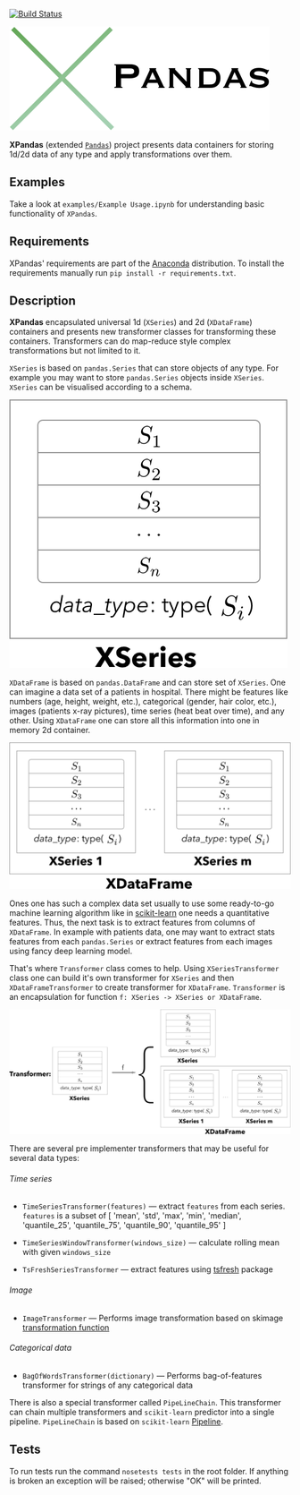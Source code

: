 [![Build Status](https://travis-ci.com/kiraly-group/XPandas.svg?token=WzNyjqtwC8PwsMtns62p&branch=development)](https://travis-ci.com/kiraly-group/XPandas)

![Logo](/examples/imgs/Logo.png)

**XPandas** (extended [`Pandas`](https://pandas.pydata.org/)) project presents data containers for storing 1d/2d data of any type and apply transformations over them.

## Examples

Take a look at `examples/Example Usage.ipynb` for understanding basic functionality of `XPandas`.

## Requirements

XPandas' requirements are part of the [Anaconda](https://www.continuum.io/downloads) distribution. To install the requirements manually run `pip install -r requirements.txt`.

## Description

**XPandas** encapsulated universal 1d (`XSeries`) and 2d (`XDataFrame`) containers and
presents new transformer classes for transforming these containers. Transformers can 
do map-reduce style complex transformations but not limited to it.

`XSeries` is based on `pandas.Series` that can store objects of any type.
For example you may want to store `pandas.Series` objects inside `XSeries`.
`XSeries` can be visualised according to a schema.

![XSeries](/examples/imgs/XSeries.png)

`XDataFrame` is based on `pandas.DataFrame` and can store set of `XSeries`. One can imagine a data set 
of a patients in hospital. There might be features like numbers (age, height, weight, etc.), categorical (gender,
hair color, etc.), images (patients x-ray pictures), time series (heat beat over time), and any other.
Using `XDataFrame` one can store all this information into one in memory 2d container.

![XDataFrame](/examples/imgs/XDataFrame.png)

Ones one has such a complex data set usually to use some ready-to-go machine learning algorithm like in 
[scikit-learn](scikit-learn.org) one needs a quantitative features. Thus, the next task is to extract features
from columns of `XDataFrame`. In example with patients data, one may want to extract stats features from 
each `pandas.Series` or extract features from each images using fancy deep learning model.

That's where `Transformer` class comes to help. Using `XSeriesTransformer` class one can build it's own transformer
for `XSeries` and then `XDataFrameTransformer` to create transformer for `XDataFrame`. `Transformer` is 
an encapsulation for function `f: XSeries -> XSeries or XDataFrame`.

![Transformer](/examples/imgs/Transformer.png)

There are several pre implementer transformers that may be useful for several data types:

###### Time series
* `TimeSeriesTransformer(features)` — extract `features` from each series.
`features` is a subset of [
        'mean', 'std', 'max', 'min',
        'median', 'quantile_25', 'quantile_75',
        'quantile_90', 'quantile_95'
    ]

* `TimeSeriesWindowTransformer(windows_size)` — calculate rolling mean with given `windows_size`
* `TsFreshSeriesTransformer` — extract features using [tsfresh](tsfresh.readthedocs.io) package


###### Image
* `ImageTransformer` — Performs image transformation based on 
skimage
[transformation function](http://scikit-image.org/docs/dev/api/skimage.transform.html)


###### Categorical data
* `BagOfWordsTransformer(dictionary)` —
Performs bag-of-features transformer for strings of any categorical data


There is also a special transformer called `PipeLineChain`. This transformer can
chain multiple transformers and `scikit-learn` predictor into a single pipeline.
`PipeLineChain` is based on `scikit-learn`
[Pipeline](http://scikit-learn.org/stable/modules/generated/sklearn.pipeline.Pipeline.html#sklearn.pipeline.Pipeline).

## Tests

To run tests run the command ```nosetests tests``` in the root folder.
If anything is broken an exception will be raised; otherwise "OK" will be printed.
